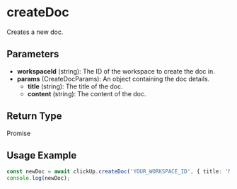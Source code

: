 # createDoc

Creates a new doc.

## Parameters

- **workspaceId** (string): The ID of the workspace to create the doc in.
- **params** (CreateDocParams): An object containing the doc details.
  - **title** (string): The title of the doc.
  - **content** (string): The content of the doc.

## Return Type

Promise<DocResponse>

## Usage Example

```typescript
const newDoc = await clickUp.createDoc('YOUR_WORKSPACE_ID', { title: 'My New Doc', content: 'This is the content of my new doc.' });
console.log(newDoc);
```